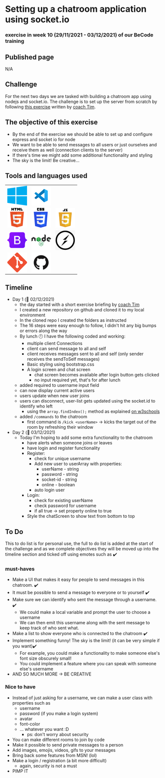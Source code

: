 # Setting up a chatroom application using socket.io
### exercise in week 10 (29/11/2021 - 03/12/2021) of our BeCode training
## Published page
N/A
## Challenge
For the next two days we are tasked with building a chatroom app using nodejs and socket.io. The challenge is to set up the server from scratch by following [this exercise](https://github.com/becodeorg/ANT-Lamarr-5.34/tree/main/2.The-Hill/js/sockets) written by [coach Tim](https://github.com/Timmeahj).

## The objective of this exercise

* By the end of the exercise we should be able to set up and configure express and socket io for node
* We want to be able to send messages to all users or just ourselves and receive them as well (connection clients to the server)
* If there's time we might add some additional functionality and styling
* The sky is the limit! Be creative...

## Tools and languages used

|  |  |  |
| ----------- | ----------- | ----------- |
| ![windows10](./assets/img/readme/windows10-logo.png) | ![vsCode](./assets/img/readme/vscode-logo.png) | |
| ![html5](./assets/img/readme/html-logo.png) | ![css](./assets/img/readme/css-logo.png) | ![js](./assets/img/readme/javascript-logo.png) |
| ![bootstrap.css](assets/img/readme/Bootstrap_logo.png) | ![nodejs](./assets/img/readme/nodejs-logo.png) | ![socket.io](assets/img/readme/socketio-logo.jpg) |
| ![git](./assets/img/readme/git-logo.png) | ![github](./assets/img/readme/github-logo.png) | |

## Timeline
* Day 1 (:date: 02/12/2021)
  * the day started with a short exercise briefing by [coach Tim](https://github.com/Timmeahj)
  * I created a new repository on github and cloned it to my local environment
  * In the cloned repo I created the folders as instructed
  * The 16 steps were easy enough to follow, I didn't hit any big bumps or errors along the way
  * By lunch :clock12: I have the following coded and working:
    * multiple client Connections
    * client can send message to all and self
    * client receives messages sent to all and self (only sender receives the sendToSelf messages)
    * Basic styling using bootstrap.css
    * A login screen and chat screen
      * chat screen becomes available after login button gets clicked
      * no input required yet, that's for after lunch
  * added required to username input field
  * can now display current active users
  * users update when new user joins
  * users can disconnect, user-list gets updated using the socket.id to identify who left
    * using the `array.findIndex();` method as explained [on w3schools](https://www.w3schools.com/jsref/jsref_findindex.asp)
  * added `/commands` to the chatroom
    * first command is `/kick <userName>` -> kicks the target out of the room by refreshing their window
* Day 2 (:date: 03/12/2021)
  * Today I'm hoping to add some extra functionality to the chatroom
    * have alerts when someone joins or leaves
    * have login and register functionality
    * Register:
      * check for unique username
      * Add new user to userArray with properties: 
        * userName - string
        * password - string
        * socket-id - string
        * online - boolean
      * auto login user
    * Login:
      * check for existing userName
      * check password for username
      * if all true -> set property online to true
    * Style the chatScreen to show text from bottom to top

## To Do
This to do list is for personal use, the full to do list is added at the start of the challenge and as we complete
objectives they will be moved up into the timeline section and ticked off using emotes such as :heavy_check_mark:

### must-haves

* Make a UI that makes it easy for people to send messages in this chatroom. :heavy_check_mark:
* It must be possible to send a message to everyone or to yourself :heavy_check_mark:
* Make sure we can identify who sent the message through a username. :heavy_check_mark:
  * We could make a local variable and prompt the user to choose a username
  * We can then emit this username along with the sent message to keep track of who sent what.
* Make a list to show everyone who is connected to the chatroom :heavy_check_mark:
* Implement something funny! The sky is the limit! (it can be very simple if you want):heavy_check_mark: 
  * For example, you could make a functionality to make someone else's font size obscurely small!
  * You could implement a feature where you can speak with someone else's username
* AND SO MUCH MORE -> BE CREATIVE

### Nice to have

* Instead of just asking for a username, we can make a user class with properties such as
  * username
  * password (if you make a login system)
  * avatar
  * font-color
  * ... whatever you want :D
    * ps: don't worry about security
* You can make different rooms to join by code
* Make it possible to send private messages to a person
* Add images, emojis, videos, gifs to your messages
* Bring back some features from MSN! (lol)
* Make a login / registration (a bit more difficult)
  * again, security is not a must
* PIMP IT